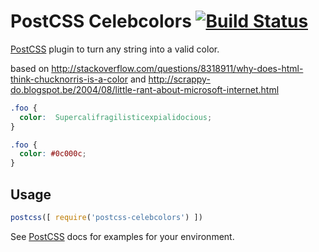 # PostCSS Celebcolors [![Build Status][ci-img]][ci]

[PostCSS] plugin to turn any string into a valid color.

based on http://stackoverflow.com/questions/8318911/why-does-html-think-chucknorris-is-a-color and http://scrappy-do.blogspot.be/2004/08/little-rant-about-microsoft-internet.html

[PostCSS]: https://github.com/postcss/postcss
[ci-img]:  https://travis-ci.org/keukenrolletje/postcss-celebcolors.svg
[ci]:      https://travis-ci.org/keukenrolletje/postcss-celebcolors

```css
.foo {
  color:  Supercalifragilisticexpialidocious;
}
```

```css
.foo {
  color: #0c000c;
}
```

## Usage

```js
postcss([ require('postcss-celebcolors') ])
```

See [PostCSS] docs for examples for your environment.
